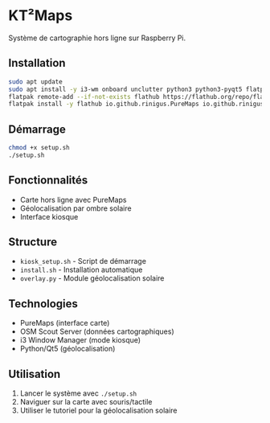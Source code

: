 # KT²Maps

Système de cartographie hors ligne sur Raspberry Pi.

## Installation

```bash
sudo apt update
sudo apt install -y i3-wm onboard unclutter python3 python3-pyqt5 flatpak
flatpak remote-add --if-not-exists flathub https://flathub.org/repo/flathub.flatpakrepo
flatpak install -y flathub io.github.rinigus.PureMaps io.github.rinigus.OSMScoutServer
```

## Démarrage

```bash
chmod +x setup.sh
./setup.sh
```

## Fonctionnalités

- Carte hors ligne avec PureMaps
- Géolocalisation par ombre solaire
- Interface kiosque

## Structure

- `kiosk_setup.sh` - Script de démarrage
- `install.sh` - Installation automatique  
- `overlay.py` - Module géolocalisation solaire

## Technologies

- PureMaps (interface carte)
- OSM Scout Server (données cartographiques)
- i3 Window Manager (mode kiosque)
- Python/Qt5 (géolocalisation)

## Utilisation

1. Lancer le système avec `./setup.sh`
2. Naviguer sur la carte avec souris/tactile
3. Utiliser le tutoriel pour la géolocalisation solaire
